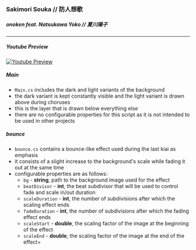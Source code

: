### Sakimori Souka // 防人想歌

##### onoken feat. Natsukawa Yoko // 夏川陽子

---

##### Youtube Preview

[![Youtube Preview](https://img.youtube.com/vi/vObrA4xrPe4/hqdefault.jpg)](https://www.youtube.com/watch?v=vObrA4xrPe4 "Youtube Preview")

##### Main

* `Main.cs` includes the dark and light variants of the background
* the dark variant is kept constantly visible and the light variant is drawn above during choruses
* this is the layer that is drawn below everything else
* there are no configurable properties for this script as it is not intended to be used in other projects

##### bounce

* `bounce.cs` contains a bounce-like effect used during the last kiai as emphasis
* it consists of a slight increase to the background's scale while fading it out at the same time
* configurable properties are as follows:
    * `bg` - **string**, path to the background image used for the effect
    * `beatDivisor` - **int**, the beat subdivisor that will be used to control fade and scale in/out duration
    * `scaleDuration` - **int**, the number of subdivisions after which the scaling effect ends
    * `fadeDuration` - **int**, the number of subdivisions after which the fading effect ends
    * `scaleStart` - **double**, the scaling factor of the image at the beginning of the effect
    * `scaleEnd` - **double**, the scaling factor of the image at the end of the effect=